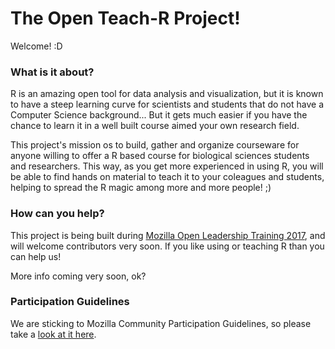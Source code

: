 # The Open Teach-R Project!

Welcome! :D

### What is it about?

R is an amazing open tool for data analysis and visualization, but it is known to have a steep learning curve for scientists and students that do not have a Computer Science background... But it gets much easier if you have the chance to learn it in a well built course aimed your own research field.

This project's mission os to build, gather and organize courseware for anyone willing to offer a R based course for biological sciences students and researchers. This way, as you get more experienced in using R, you will be able to find hands on material to teach it to your coleagues and students, helping to spread the R magic among more and more people! ;)

### How can you help?

This project is being built during [Mozilla Open Leadership Training 2017](https://mozilla.github.io/open-leadership-training-series/), and will welcome contributors very soon. If you like using or teaching R than you can help us!

More info coming very soon, ok?

### Participation Guidelines

We are sticking to Mozilla Community Participation Guidelines, so please take a [look at it here](https://www.mozilla.org/en-US/about/governance/policies/participation/).
